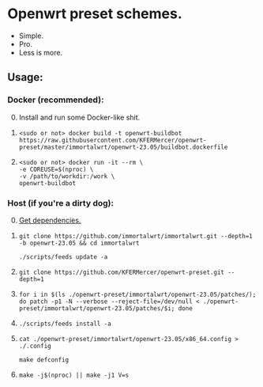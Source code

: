 # Openwrt preset schemes.

- Simple.
- Pro.
- Less is more.

## Usage:

### Docker (recommended):

0. 
    Install and run some Docker-like shit.

1. 
    ```shell
    <sudo or not> docker build -t openwrt-buildbot  https://raw.githubusercontent.com/KFERMercer/openwrt-preset/master/immortalwrt/openwrt-23.05/buildbot.dockerfile
    ```

2. 
    ```shell
    <sudo or not> docker run -it --rm \
    -e COREUSE=$(nproc) \
    -v /path/to/workdir:/work \
    openwrt-buildbot
    ```

### Host (if you're a dirty dog):

0. 
    [Get dependencies.](https://openwrt.org/docs/guide-developer/toolchain/install-buildsystem)

1. 
    ```shell
    git clone https://github.com/immortalwrt/immortalwrt.git --depth=1 -b openwrt-23.05 && cd immortalwrt

    ./scripts/feeds update -a
    ```

2. 
    ```shell
    git clone https://github.com/KFERMercer/openwrt-preset.git --depth=1
    ```

3. 
    ```shell
    for i in $(ls ./openwrt-preset/immortalwrt/openwrt-23.05/patches/); do patch -p1 -N --verbose --reject-file=/dev/null < ./openwrt-preset/immortalwrt/openwrt-23.05/patches/$i; done
    ```

4. 
    ```shell
    ./scripts/feeds install -a
    ```

5. 
    ```shell
    cat ./openwrt-preset/immortalwrt/openwrt-23.05/x86_64.config > ./.config

    make defconfig
    ```

6. 
    ```shell
    make -j$(nproc) || make -j1 V=s
    ```
